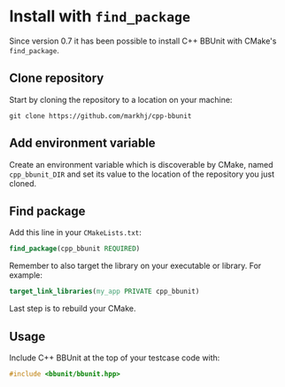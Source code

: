 # Install with ``find_package``

Since version 0.7 it has been possible to install C++ BBUnit with CMake's
``find_package``.

## Clone repository
Start by cloning the repository to a location on your machine:

``git clone https://github.com/markhj/cpp-bbunit``

## Add environment variable
Create an environment variable which is discoverable by CMake, named
``cpp_bbunit_DIR`` and set its value to the location of the repository
you just cloned.

## Find package
Add this line in your ``CMakeLists.txt``:

````cmake
find_package(cpp_bbunit REQUIRED)
````

Remember to also target the library on your executable
or library. For example:

````cmake
target_link_libraries(my_app PRIVATE cpp_bbunit)
````

Last step is to rebuild your CMake.

## Usage
Include C++ BBUnit at the top of your testcase code with:

````c++
#include <bbunit/bbunit.hpp>
````
